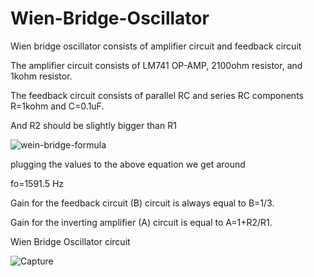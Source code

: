 # Wien-Bridge-Oscillator

Wien bridge oscillator consists of amplifier circuit and feedback circuit

The amplifier circuit consists of LM741 OP-AMP, 2100ohm resistor, and 1kohm resistor.

The feedback circuit consists of parallel RC and series RC components R=1kohm and C=0.1uF.

And R2 should be slightly bigger than R1

![wein-bridge-formula](https://user-images.githubusercontent.com/108411357/198380865-4a84cdd8-2c2a-499d-b858-fedbf84cffd3.png)



plugging the values to the above equation we get around

fo=1591.5 Hz

Gain for the feedback circuit (B) circuit is always equal to B=1/3.

Gain for the inverting amplifier (A) circuit is equal to A=1+R2/R1.

Wien Bridge Oscillator circuit

![Capture](https://user-images.githubusercontent.com/108411357/198381957-079ecd65-4bc2-4231-bb3a-d0a1afe40294.PNG)


